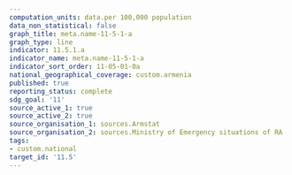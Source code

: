 ```yaml
---
computation_units: data.per 100,000 population
data_non_statistical: false
graph_title: meta.name-11-5-1-a
graph_type: line
indicator: 11.5.1.a
indicator_name: meta.name-11-5-1-a
indicator_sort_order: 11-05-01-0a
national_geographical_coverage: custom.armenia
published: true
reporting_status: complete
sdg_goal: '11'
source_active_1: true
source_active_2: true
source_organisation_1: sources.Armstat
source_organisation_2: sources.Ministry of Emergency situations of RA
tags:
- custom.national
target_id: '11.5'
---
```

